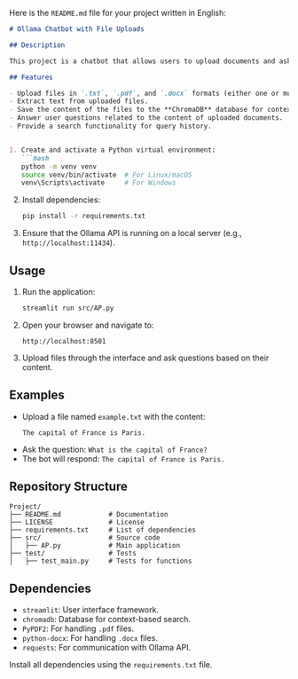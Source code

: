 Here is the `README.md` file for your project written in English:

```markdown
# Ollama Chatbot with File Uploads

## Description

This project is a chatbot that allows users to upload documents and ask questions based on their content. The bot provides answers using the context of the uploaded files and integrates with **Ollama API** to generate responses.

## Features

- Upload files in `.txt`, `.pdf`, and `.docx` formats (either one or multiple files at a time).
- Extract text from uploaded files.
- Save the content of the files to the **ChromaDB** database for context-based search.
- Answer user questions related to the content of uploaded documents.
- Provide a search functionality for query history.


1. Create and activate a Python virtual environment:
   ```bash
   python -m venv venv
   source venv/bin/activate  # For Linux/macOS
   venv\Scripts\activate     # For Windows
   ```

2. Install dependencies:
   ```bash
   pip install -r requirements.txt
   ```

3. Ensure that the Ollama API is running on a local server (e.g., `http://localhost:11434`).

## Usage

1. Run the application:
   ```bash
   streamlit run src/AP.py
   ```

2. Open your browser and navigate to:
   ```
   http://localhost:8501
   ```

3. Upload files through the interface and ask questions based on their content.

## Examples

- Upload a file named `example.txt` with the content:
  ```
  The capital of France is Paris.
  ```
- Ask the question: `What is the capital of France?`
- The bot will respond: `The capital of France is Paris.`

## Repository Structure

```
Project/
├── README.md            # Documentation
├── LICENSE              # License
├── requirements.txt     # List of dependencies
├── src/                 # Source code
│   ├── AP.py            # Main application
├── test/                # Tests
│   ├── test_main.py     # Tests for functions
```

## Dependencies

- `streamlit`: User interface framework.
- `chromadb`: Database for context-based search.
- `PyPDF2`: For handling `.pdf` files.
- `python-docx`: For handling `.docx` files.
- `requests`: For communication with Ollama API.

Install all dependencies using the `requirements.txt` file.
